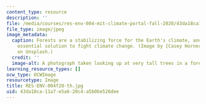 ```yaml
---
content_type: resource
description: ''
file: /media/courses/res-env-004-mit-climate-portal-fall-2020/43da18ca11a7e5a620c4a5b0be526dee_RES-ENV-004f20-th.jpg
file_type: image/jpeg
image_metadata:
  caption: Forests are a stabilizing force for the Earth's climate, and remain an
    essential solution to fight climate change. (Image by [Casey Horner](https://unsplash.com/photos/4rDCa5hBlCs)
    on Unsplash.)
  credit: ''
  image-alt: A photograph taken looking up at very tall trees in a forest.
learning_resource_types: []
ocw_type: OCWImage
resourcetype: Image
title: RES-ENV-004f20-th.jpg
uid: 43da18ca-11a7-e5a6-20c4-a5b0be526dee
---
```


